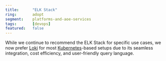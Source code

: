 ```yaml
---
title:      "ELK Stack"
ring:       adopt
segment:    platforms-and-aoe-services
tags:       [devops]
featured:   false
---
```


While we continue to recommend the ELK Stack for specific use cases, we now prefer [Loki](/platforms-and-aoe-services/loki/) for most [Kubernetes](/platforms-and-aoe-services/kubernetes/)-based setups due to its seamless integration, cost efficiency, and user-friendly query language.
